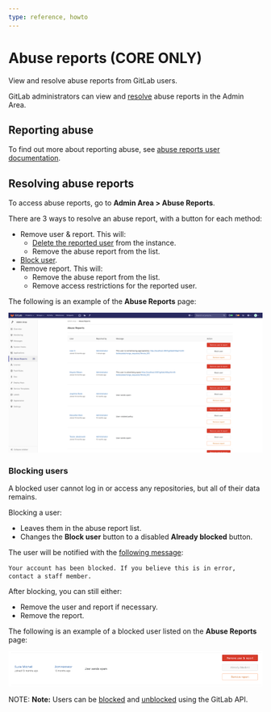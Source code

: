 ```yaml
---
type: reference, howto
---
```


# Abuse reports **(CORE ONLY)**

View and resolve abuse reports from GitLab users.

GitLab administrators can view and [resolve](#resolving-abuse-reports) abuse
reports in the Admin Area.

## Reporting abuse

To find out more about reporting abuse, see [abuse reports user
documentation](../abuse_reports.md).

## Resolving abuse reports

To access abuse reports, go to **Admin Area > Abuse Reports**.

There are 3 ways to resolve an abuse report, with a button for each method:

- Remove user & report. This will:
  - [Delete the reported user](../profile/account/delete_account.md) from the
    instance.
  - Remove the abuse report from the list.
- [Block user](#blocking-users).
- Remove report. This will:
  - Remove the abuse report from the list.
  - Remove access restrictions for the reported user.

The following is an example of the **Abuse Reports** page:

![abuse-reports-page-image](img/abuse_reports_page.png)

### Blocking users

A blocked user cannot log in or access any repositories, but all of their data
remains.

Blocking a user:

- Leaves them in the abuse report list.
- Changes the **Block user** button to a disabled **Already blocked** button.

The user will be notified with the
[following message](https://gitlab.com/gitlab-org/gitlab-ee/blob/master/app/workers/email_receiver_worker.rb#L38):

```text
Your account has been blocked. If you believe this is in error, contact a staff member.
```

After blocking, you can still either:

- Remove the user and report if necessary.
- Remove the report.

The following is an example of a blocked user listed on the **Abuse Reports**
page:

![abuse-report-blocked-user-image](img/abuse_report_blocked_user.png)

NOTE: **Note:**
Users can be [blocked](../../api/users.md#block-user) and
[unblocked](../../api/users.md#unblock-user) using the GitLab API.

<!-- ## Troubleshooting

Include any troubleshooting steps that you can foresee. If you know beforehand what issues
one might have when setting this up, or when something is changed, or on upgrading, it's
important to describe those, too. Think of things that may go wrong and include them here.
This is important to minimize requests for support, and to avoid doc comments with
questions that you know someone might ask.

Each scenario can be a third-level heading, e.g. `### Getting error message X`.
If you have none to add when creating a doc, leave this section in place
but commented out to help encourage others to add to it in the future. -->
